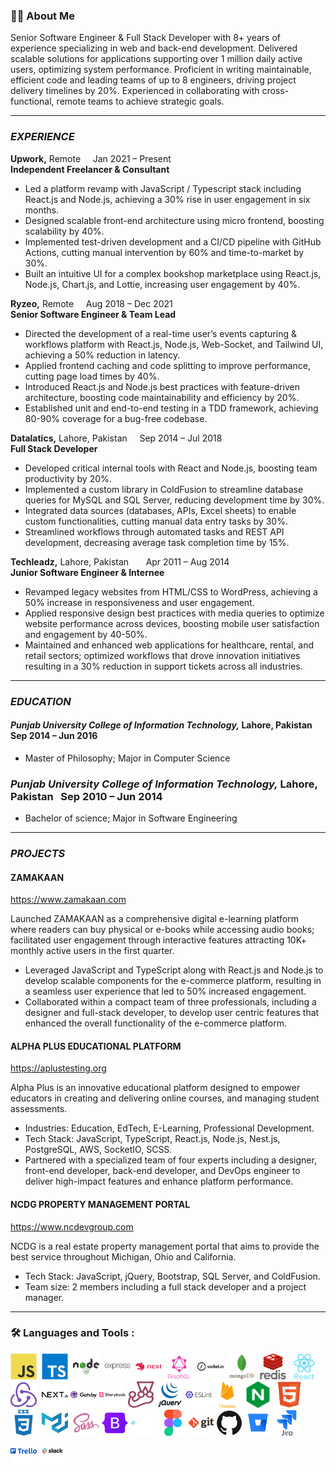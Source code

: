 ### :man_technologist: About Me   


<p>Senior Software Engineer & Full Stack Developer with 8+ years of experience specializing in web and back-end development. Delivered scalable solutions for applications supporting over 1 million daily active users, optimizing system performance. Proficient in writing maintainable, efficient code and leading teams of up to 8 engineers, driving project delivery timelines by 20%. Experienced in collaborating with cross-functional, remote teams to achieve strategic goals.</p>

--- 

### *EXPERIENCE*

  <b>Upwork,</b> Remote   &nbsp;&nbsp;&nbsp;  Jan 2021 – Present</i> 
  <br />
  <b>Independent Freelancer & Consultant</b>
- Led a platform revamp with JavaScript / Typescript stack including React.js and Node.js, achieving a 30% rise in user engagement in six months.
- Designed scalable front-end architecture using micro frontend, boosting scalability by 40%.
- Implemented test-driven development and a CI/CD pipeline with GitHub Actions, cutting manual intervention by 60% and time-to-market by 30%.
- Built an intuitive UI for a complex bookshop marketplace using React.js, Node.js, Chart.js, and Lottie, increasing user engagement by 40%.



<b>Ryzeo,</b> Remote &nbsp;&nbsp;&nbsp; Aug 2018 – Dec 2021
<br />
<b>Senior Software Engineer & Team Lead</b>
- Directed the development of a real-time user’s events capturing & workflows platform with React.js, Node.js, Web-Socket, and Tailwind UI, achieving a 50% reduction in latency.
- Applied frontend caching and code splitting to improve performance, cutting page load times by 40%.
- Introduced React.js and Node.js best practices with feature-driven architecture, boosting code maintainability and efficiency by 20%.
- Established unit and end-to-end testing in a TDD framework, achieving 80-90% coverage for a bug-free codebase.


<b>Datalatics,</b> Lahore, Pakistan &nbsp;&nbsp;&nbsp; Sep 2014 – Jul 2018
<br />
<b>Full Stack Developer</b>
- Developed critical internal tools with React and Node.js, boosting team productivity by 20%.
- Implemented a custom library in ColdFusion to streamline database queries for MySQL and SQL Server, reducing development time by 30%.
- Integrated data sources (databases, APIs, Excel sheets) to enable custom functionalities, cutting manual data entry tasks by 30%.
- Streamlined workflows through automated tasks and REST API development, decreasing average task completion time by 15%.



<b>Techleadz,</b> Lahore, Pakistan   &nbsp; &nbsp; &nbsp; Apr 2011 – Aug 2014
<br />
<b>Junior Software Engineer & Internee</b>
- Revamped legacy websites from HTML/CSS to WordPress, achieving a 50% increase in responsiveness and user engagement.
- Applied responsive design best practices with media queries to optimize website performance across devices, boosting mobile user satisfaction and engagement by 40-50%.
- Maintained and enhanced web applications for healthcare, rental, and retail sectors; optimized workflows that drove innovation initiatives resulting in a 30% reduction in support tickets across all industries.


--- 

### *EDUCATION*

#### *Punjab University College of Information Technology,* Lahore, Pakistan  &nbsp; &nbsp; Sep 2014 – Jun 2016
- Master of Philosophy; Major in Computer Science


### *Punjab University College of Information Technology,* Lahore, Pakistan &nbsp; Sep 2010 – Jun 2014
- Bachelor of science; Major in Software Engineering


--- 

### *PROJECTS*

#### ZAMAKAAN
https://www.zamakaan.com 

Launched ZAMAKAAN as a comprehensive digital e-learning platform where readers can buy physical or e-books while accessing audio books; facilitated user engagement through interactive features attracting 10K+ monthly active users in the first quarter.
- Leveraged JavaScript and TypeScript along with React.js and Node.js to develop scalable components for the e-commerce platform, resulting in a seamless user experience that led to 50% increased engagement.
- Collaborated within a compact team of three professionals, including a designer and full-stack developer, to develop user centric features that enhanced the overall functionality of the e-commerce platform.

#### ALPHA PLUS EDUCATIONAL PLATFORM
https://aplustesting.org

Alpha Plus is an innovative educational platform designed to empower educators in creating and delivering online courses, and managing student assessments.
- Industries: Education, EdTech, E-Learning, Professional Development.
- Tech Stack: JavaScript, TypeScript, React.js, Node.js, Nest.js, PostgreSQL, AWS, SocketIO, SCSS.
- Partnered with a specialized team of four experts including a designer, front-end developer, back-end developer, and DevOps engineer to deliver high-impact features and enhance platform performance.


#### NCDG PROPERTY MANAGEMENT PORTAL
https://www.ncdevgroup.com

NCDG is a real estate property management portal that aims to provide the best service throughout Michigan, Ohio and California.
- Tech Stack: JavaScript, jQuery, Bootstrap, SQL Server, and ColdFusion.
- Team size: 2 members including a full stack developer and a project manager.






---

### :hammer_and_wrench: Languages and Tools :
<div>
  <img src="https://github.com/devicons/devicon/blob/master/icons/javascript/javascript-original.svg" title="Javascript" alt="Javascript" width="42" height="42"/>&nbsp;
  <img src="https://github.com/devicons/devicon/blob/master/icons/typescript/typescript-original.svg" title="Typescript" alt="Typescript" width="42" height="42"/>&nbsp;
  <img src="https://github.com/devicons/devicon/blob/master/icons/nodejs/nodejs-original-wordmark.svg" title="NodeJS" alt="NodeJS" width="42" height="42"/>&nbsp;
  <img src="https://github.com/devicons/devicon/blob/master/icons/express/express-original-wordmark.svg" title="ExpressJS" alt="ExpressJS" width="42" height="42"/>&nbsp;
  <img src="https://github.com/devicons/devicon/blob/master/icons/nestjs/nestjs-plain-wordmark.svg" title="NestJS" alt="NestJS" width="42" height="42"/>&nbsp;
  <img src="https://github.com/devicons/devicon/blob/master/icons/graphql/graphql-plain-wordmark.svg" title="GraphQL" alt="GraphQL" width="42" height="42"/>&nbsp;
  <img src="https://github.com/devicons/devicon/blob/master/icons/socketio/socketio-original-wordmark.svg" title="SocketIO" alt="SocketIO" width="42" height="42"/>&nbsp;
  <img src="https://github.com/devicons/devicon/blob/master/icons/mongodb/mongodb-original-wordmark.svg" title="MongoDB" alt="MongoDB" width="42" height="42"/>&nbsp;
  <img src="https://github.com/devicons/devicon/blob/master/icons/redis/redis-original-wordmark.svg" title="Redis" alt="Redis" width="42" height="42"/>&nbsp;
  <img src="https://github.com/devicons/devicon/blob/master/icons/react/react-original-wordmark.svg" title="React" alt="React" width="42" height="42"/>&nbsp;
  <img src="https://github.com/devicons/devicon/blob/master/icons/redux/redux-original.svg" title="Redux" alt="Redux " width="42" height="42"/>&nbsp;
  <img src="https://raw.githubusercontent.com/devicons/devicon/1119b9f84c0290e0f0b38982099a2bd027a48bf1/icons/nextjs/nextjs-original-wordmark.svg" title="Next Js" **alt="Next Js" width="42" height="42"/>
  <img src="https://github.com/devicons/devicon/blob/master/icons/gatsby/gatsby-original-wordmark.svg" title="Gatsby" **alt="Gatsby" width="42" height="42"/>
  <img src="https://github.com/devicons/devicon/blob/master/icons/storybook/storybook-original-wordmark.svg" title="Storyblock" **alt="Storyblock" width="42" height="42"/>
  <img src="https://github.com/devicons/devicon/blob/master/icons/jest/jest-plain.svg" title="Jest" **alt="Jest" width="42" height="42"/>  
  <img src="https://raw.githubusercontent.com/devicons/devicon/1119b9f84c0290e0f0b38982099a2bd027a48bf1/icons/jquery/jquery-original-wordmark.svg" title="JQuery" **alt="JQuery" width="42" height="42"/>
  <img src="https://github.com/devicons/devicon/blob/master/icons/eslint/eslint-original-wordmark.svg" title="ESLint" **alt="ESLint" width="42" height="42"/>
  <img src="https://github.com/devicons/devicon/blob/master/icons/firebase/firebase-plain-wordmark.svg" title="Firebase" alt="Firebase" width="42" height="42"/>&nbsp;
  <img src="https://github.com/devicons/devicon/blob/master/icons/nginx/nginx-original.svg" title="Nginx" alt="Nginx" width="42" height="42"/>&nbsp;
  <img src="https://github.com/devicons/devicon/blob/master/icons/html5/html5-original.svg" title="HTML5" alt="HTML" width="42" height="42"/>&nbsp;
  <img src="https://github.com/devicons/devicon/blob/master/icons/css3/css3-plain-wordmark.svg"  title="CSS3" alt="CSS" width="42" height="42"/>&nbsp;  
  <img src="https://github.com/devicons/devicon/blob/master/icons/materialui/materialui-original.svg" title="Material UI" alt="Material UI" width="42" height="42"/>&nbsp;
  <img src="https://raw.githubusercontent.com/devicons/devicon/1119b9f84c0290e0f0b38982099a2bd027a48bf1/icons/sass/sass-original.svg" title="Sass" **alt="Sass" width="42" height="42"/>
  <img src="https://raw.githubusercontent.com/devicons/devicon/1119b9f84c0290e0f0b38982099a2bd027a48bf1/icons/bootstrap/bootstrap-original.svg" title="Bootstrap" **alt="Bootstrap" width="42" height="42"/>
  <img src="https://raw.githubusercontent.com/devicons/devicon/1119b9f84c0290e0f0b38982099a2bd027a48bf1/icons/tailwindcss/tailwindcss-original-wordmark.svg" title="Tailwind CSS" **alt="Tailwind CSS" width="42" height="42"/>
  <img src="https://github.com/devicons/devicon/blob/master/icons/figma/figma-original.svg" title="Figma" **alt="Figma" width="42" height="42"/>
  <img src="https://github.com/devicons/devicon/blob/master/icons/git/git-original-wordmark.svg" title="Git" **alt="Git" width="42" height="42"/>
  <img src="https://raw.githubusercontent.com/devicons/devicon/1119b9f84c0290e0f0b38982099a2bd027a48bf1/icons/github/github-original.svg" title="GitHub" **alt="GitHub" width="42" height="42"/>
  <img src="https://raw.githubusercontent.com/devicons/devicon/1119b9f84c0290e0f0b38982099a2bd027a48bf1/icons/bitbucket/bitbucket-original.svg" title="Bitbucket" **alt="Bitbucket" width="42" height="42"/>
  <img src="https://raw.githubusercontent.com/devicons/devicon/1119b9f84c0290e0f0b38982099a2bd027a48bf1/icons/jira/jira-original-wordmark.svg" title="Jira" **alt="Jira" width="42" height="42"/>
  <img src="https://raw.githubusercontent.com/devicons/devicon/1119b9f84c0290e0f0b38982099a2bd027a48bf1/icons/trello/trello-plain-wordmark.svg" title="Trello" **alt="Trello" width="42" height="42"/>
  <img src="https://github.com/devicons/devicon/blob/master/icons/slack/slack-original-wordmark.svg" title="Slack" **alt="Slack" width="42" height="42"/>
 
</div>
